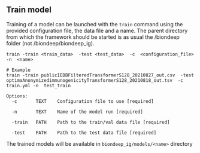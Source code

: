 ## Train model

Training of a model can be launched with the `train` command using the provided configuration file,
the data file and a name. The parent directory from which the framework should be started is as
usual the /biondeep folder (not /biondeep/biondeep_ig).

```
train -train <train_data>  -test <test_data>  -c  <configuration_file> -n  <name>

# Example
train -train publicIEDBFilteredTransformerS128_20210827_out.csv  -test optimaAnonymizedimmunogenicityTransformerS128_20210818_out.tsv  -c train.yml -n  test_train
```

```
Options:
  -c       TEXT    Configuration file to use [required]

  -n       TEXT    Name of the model run [required]

  -train   PATH    Path to the train/val data file [required]

  -test    PATH    Path to the test data file [required]
```

The trained models will be available in `biondeep_ig/models/<name>` directory
